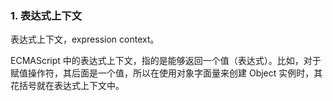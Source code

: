 

### 1. 表达式上下文

表达式上下文，expression context。

ECMAScript 中的表达式上下文，指的是能够返回一个值（表达式）。比如，对于赋值操作符，其后面是一个值，所以在使用对象字面量来创建 Object 实例时，其花括号就在表达式上下文中。
